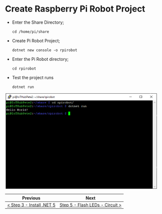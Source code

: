 # Create Raspberry Pi Robot Project #

- Enter the Share Directory;

    ```
    cd /home/pi/share
    ```

- Create Pi Robot Project;

    ```
    dotnet new console -o rpirobot
    ```

- Enter the Pi Robot directory;

    ```
    cd rpirobot
    ```

- Test the project runs

    ```
    dotnet run
    ```

<p align="center">
    <img src="images/04-hello-world.png" width="500px" >
</p>

| Previous | Next |
| -------- | ---- |
| [< Step 3 - Install .NET 5](/03-install-dot-net-5.md) | [Step 5 - Flash LEDs - Circuit >](05-flash-leds-circuit.md) |